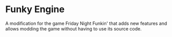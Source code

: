 # Funky Engine
A modification for the game Friday Night Funkin' that adds new features and allows modding the game without having to use its source code.
